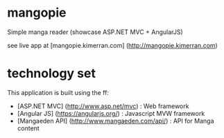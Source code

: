 mangopie
========

Simple manga reader (showcase ASP.NET MVC + AngularJS)


see live app at [mangopie.kimerran.com] (http://mangopie.kimerran.com)


technology set
==============
This application is built using the ff:
- [ASP.NET MVC] (http://www.asp.net/mvc) : Web framework
- [Angular JS] (https://angularjs.org/) : Javascript MVW framework
- [Mangaeden API] (http://www.mangaeden.com/api/) : API for Manga content
